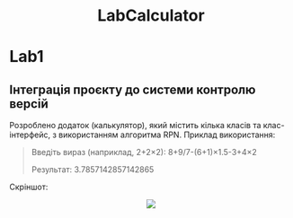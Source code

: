 <h1 align="center">LabCalculator</h1>
<p align="center">
</p>

# Lab1
## Інтеграція проєкту до системи контролю версій
Розроблено додаток (калькулятор), який містить кілька класів та клас-інтерфейс, з використанням алгоритма RPN.
Приклад використання:
>Введіть вираз (наприклад, 2+2×2): 8+9/7-(6+1)×1.5-3+4×2
> 
>Результат: 3.7857142857142865

Скріншот:
<p align="center">
<img src = "https://i.postimg.cc/G2rYC2hz/image.png">